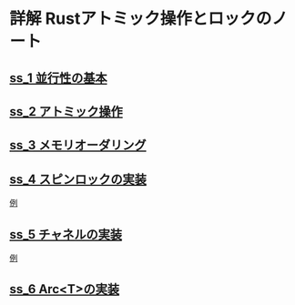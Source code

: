 # 詳解 Rustアトミック操作とロックのノート

## [ss\_1 並行性の基本](./src/ss_1)

## [ss\_2 アトミック操作](./src/ss_2)

## [ss\_3 メモリオーダリング](./src/ss_3)

## [ss\_4 スピンロックの実装](./src/spinlock)

[例](./src/ss_4/)

## [ss\_5 チャネルの実装](./src/channel)

[例](./src/ss_5/)

## [ss\_6 Arc\<T\>の実装](./src/arc)
